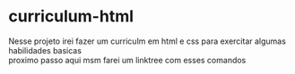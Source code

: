 # curriculum-html
Nesse projeto irei fazer um curriculm em html e css para exercitar algumas habilidades basicas  
proximo passo aqui msm farei um linktree com esses comandos 
